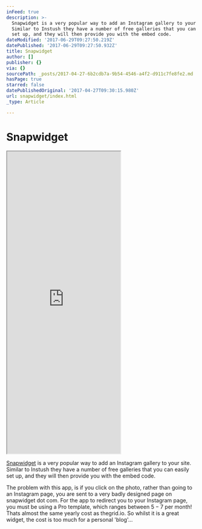 ```yaml
---
inFeed: true
description: >-
  Snapwidget is a very popular way to add an Instagram gallery to your site.
  Similar to Instush they have a number of free galleries that you can easily
  set up, and they will then provide you with the embed code.
dateModified: '2017-06-29T09:27:50.219Z'
datePublished: '2017-06-29T09:27:50.932Z'
title: Snapwidget
author: []
publisher: {}
via: {}
sourcePath: _posts/2017-04-27-6b2cdb7a-9b54-4546-a4f2-d911c7fe8fe2.md
hasPage: true
starred: false
datePublishedOriginal: '2017-04-27T09:30:15.980Z'
url: snapwidget/index.html
_type: Article

---
```

# Snapwidget

<iframe src="https://the-grid.github.io/ed-userhtml/?g=eJx9j8FuwjAMhu97Cs_SjlkKaEJqm77EkDiHxNCgNKnsMMTbE-hhnDhZtr7fn91_KgW_yc774E9UQKnhoxfHYS4g7AyOpczSai2VuT6Zb5cnfZbXyVlw6PUSq_lwZDvR2zxNB_J6s91s1z8ILloRg_-MWgqCjTFfd2yTzJYpuZvBwhdCeCoOmT2xwQahynOMIZ0MplzbcotkcAHalBN1kP-Ij3VdOwbvKXVQJWVsV03z1cHjgeXu4Q7Q5F_k" height="800" style=""></iframe>

[Snapwidget][0] is a very popular way to add an Instagram gallery to your site. Similar to Instush they have a number of free galleries that you can easily set up, and they will then provide you with the embed code.

The problem with this app, is if you click on the photo, rather than going to an Instagram page, you are sent to a very badly designed page on snapwidget dot com. For the app to redirect you to your Instagram page, you must be using a Pro template, which ranges between $5 - 7$ per month! Thats almost the same yearly cost as thegrid.io. So whilst it is a great widget, the cost is too much for a personal 'blog'...

[0]: https://snapwidget.com/